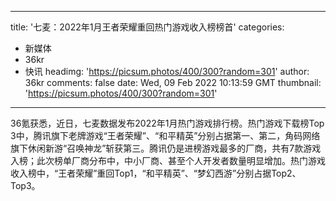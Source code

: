 
---
title: '七麦：2022年1月王者荣耀重回热门游戏收入榜榜首'
categories: 
 - 新媒体
 - 36kr
 - 快讯
headimg: 'https://picsum.photos/400/300?random=301'
author: 36kr
comments: false
date: Wed, 09 Feb 2022 10:13:59 GMT
thumbnail: 'https://picsum.photos/400/300?random=301'
---

<div>   
36氪获悉，近日，七麦数据发布2022年1月热门游戏排行榜。热门游戏下载榜Top 3中，腾讯旗下老牌游戏“王者荣耀”、“和平精英”分别占据第一、第二，角码网络旗下休闲新游“召唤神龙”斩获第三。腾讯仍是进榜游戏最多的厂商，共有7款游戏入榜；此次榜单厂商分布中，中小厂商、甚至个人开发者数量明显增加。热门游戏收入榜中，“王者荣耀”重回Top1，“和平精英”、“梦幻西游”分别占据Top2、Top3。  
</div>
            